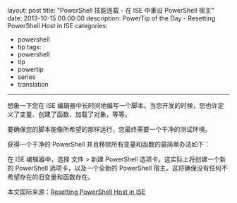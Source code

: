 ﻿layout: post
title: "PowerShell 技能连载 - 在 ISE 中重设 PowerShell 宿主"
date: 2013-10-15 00:00:00
description: PowerTip of the Day - Resetting PowerShell Host in ISE
categories:
- powershell
- tip
tags:
- powershell
- tip
- powertip
- series
- translation
---
想象一下您在 ISE 编辑器中长时间地编写一个脚本。当您开发的时候，您也许定义了变量、创建了函数、加载了对象，等等。

要确保您的脚本能像所希望的那样运行，您最终需要一个干净的测试环境。

获得一个干净的 PowerShell 并且移除所有变量和函数的最简单办法如下：

在 ISE 编辑器中，选择 文件 > 新建 PowerShell 选项卡。这实际上将创建一个新的 PowerShell 选项卡，以及一个全新的 PowerShell 宿主。这将确保没有任何不希望存在的旧变量和函数存在。
<!--more-->

本文国际来源：[Resetting PowerShell Host in ISE](http://community.idera.com/powershell/powertips/b/tips/posts/resetting-powershell-host-in-ise)
